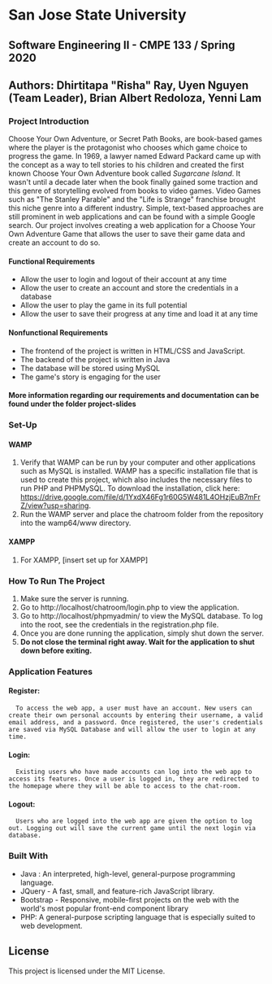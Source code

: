 # San Jose State University
## Software Engineering II - CMPE 133 / Spring 2020
## Authors: Dhirtitapa "Risha" Ray, Uyen Nguyen (Team Leader), Brian Albert Redoloza, Yenni Lam 
### Project Introduction
Choose Your Own Adventure, or Secret Path Books, are book-based games where the player is the protagonist who chooses which game choice to progress the game. In 1969, a lawyer named Edward Packard came up with the concept as a way to tell stories to his children and created the first known Choose Your Own Adventure book called *Sugarcane Island*. It wasn't until a decade later when the book finally gained some traction and this genre of storytelling evolved from books to video games. Video Games such as "The Stanley Parable" and the "Life is Strange" franchise brought this niche genre into a different industry. Simple, text-based approaches are still prominent in web applications and can be found with a simple Google search. Our project involves creating a web application for a Choose Your Own Adventure Game that allows the user to save their game data and create an account to do so. 
#### Functional Requirements
* Allow the user to login and logout of their account at any time
* Allow the user to create an account and store the credentials in a database
* Allow the user to play the game in its full potential
* Allow the user to save their progress at any time and load it at any time
#### Nonfunctional Requirements
* The frontend of the project is written in HTML/CSS and JavaScript. 
* The backend of the project is written in Java
* The database will be stored using MySQL
* The game's story is engaging for the user
#### More information regarding our requirements and documentation can be found under the folder project-slides
### Set-Up
#### WAMP
1. Verify that WAMP can be run by your computer and other applications such as MySQL is installed. WAMP has a specific installation file that is used to create this project, which also includes the necessary files to run PHP and PHPMySQL. To download the installation, click here:  https://drive.google.com/file/d/1YxdX46Fg1r60G5W481L4OHzjEuB7mFrZ/view?usp=sharing. 
2. Run the WAMP server and place the chatroom folder from the repository into the wamp64/www directory. 
#### XAMPP
1. For XAMPP, [insert set up for XAMPP]
### How To Run The Project
1. Make sure the server is running. 
2. Go to http://localhost/chatroom/login.php to view the application. 
3. Go to http://localhost/phpmyadmin/ to view the MySQL database. To log into the root, see the credentials in the registration.php file. 
4. Once you are done running the application, simply shut down the server. 
5. **Do not close the terminal right away. Wait for the application to shut down before exiting.** 
### Application Features
#### Register: 
      To access the web app, a user must have an account. New users can create their own personal accounts by entering their username, a valid email address, and a password. Once registered, the user's credentials are saved via MySQL Database and will allow the user to login at any time.
      
#### Login: 
      Existing users who have made accounts can log into the web app to access its features. Once a user is logged in, they are redirected to the homepage where they will be able to access to the chat-room.
      
#### Logout: 
      Users who are logged into the web app are given the option to log out. Logging out will save the current game until the next login via database. 
  
### Built With
 - Java : An interpreted, high-level, general-purpose programming language.
 - JQuery - A fast, small, and feature-rich JavaScript library.
 - Bootstrap - Responsive, mobile-first projects on the web with the world's most popular front-end component library
 - PHP: A general-purpose scripting language that is especially suited to web development. 

## License

This project is licensed under the MIT License.
